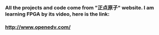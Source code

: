 ### All the projects and code come from "正点原子" website. I am learning FPGA by its video, here is the link:

### <http://www.openedv.com/>

